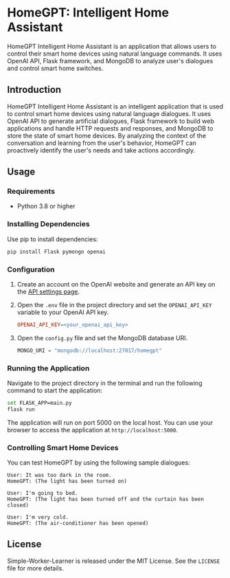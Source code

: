 # HomeGPT: Intelligent Home Assistant

HomeGPT Intelligent Home Assistant is an application that allows users to control their smart home devices using natural language commands. It uses OpenAI API, Flask framework, and MongoDB to analyze user's dialogues and control smart home switches.

## Introduction

HomeGPT Intelligent Home Assistant is an intelligent application that is used to control smart home devices using natural language dialogues.  It uses OpenAI API to generate artificial dialogues, Flask framework to build web applications and handle HTTP requests and responses, and MongoDB to store the state of smart home devices.
By analyzing the context of the conversation and learning from the user's behavior, HomeGPT can proactively identify the user's needs and take actions accordingly.

## Usage

### Requirements

- Python 3.8 or higher

### Installing Dependencies

Use pip to install dependencies:

```bash
pip install Flask pymongo openai
```

### Configuration

1. Create an account on the OpenAI website and generate an API key on the [API settings page](https://beta.openai.com/account/api-keys).

2. Open the `.env` file in the project directory and set the `OPENAI_API_KEY` variable to your OpenAI API key.

   ```makefile
   OPENAI_API_KEY=<your_openai_api_key>
   ```

3. Open the `config.py` file and set the MongoDB database URI.

   ```python
   MONGO_URI = "mongodb://localhost:27017/homegpt"
   ```

### Running the Application

Navigate to the project directory in the terminal and run the following command to start the application:

```bash
set FLASK_APP=main.py
flask run
```

The application will run on port 5000 on the local host. You can use your browser to access the application at `http://localhost:5000`.

### Controlling Smart Home Devices

You can test HomeGPT by using the following sample dialogues:

```
User: It was too dark in the room.
HomeGPT: (The light has been turned on)

User: I'm going to bed.
HomeGPT: (The light has been turned off and the curtain has been closed)

User: I'm very cold.
HomeGPT: (The air-conditioner has been opened)
```

## License

Simple-Worker-Learner is released under the MIT License. See the `LICENSE` file for more details.